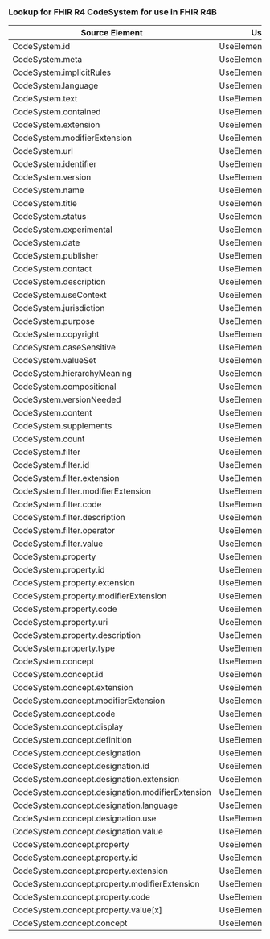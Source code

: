 ### Lookup for FHIR R4 CodeSystem for use in FHIR R4B

| Source Element | Usage | Target |
| -------------- | ----- | ------ |
| CodeSystem.id | UseElementSameName | CodeSystem.id |
| CodeSystem.meta | UseElementSameName | CodeSystem.meta |
| CodeSystem.implicitRules | UseElementSameName | CodeSystem.implicitRules |
| CodeSystem.language | UseElementSameName | CodeSystem.language |
| CodeSystem.text | UseElementSameName | CodeSystem.text |
| CodeSystem.contained | UseElementSameName | CodeSystem.contained |
| CodeSystem.extension | UseElementSameName | CodeSystem.extension |
| CodeSystem.modifierExtension | UseElementSameName | CodeSystem.modifierExtension |
| CodeSystem.url | UseElementSameName | CodeSystem.url |
| CodeSystem.identifier | UseElementSameName | CodeSystem.identifier |
| CodeSystem.version | UseElementSameName | CodeSystem.version |
| CodeSystem.name | UseElementSameName | CodeSystem.name |
| CodeSystem.title | UseElementSameName | CodeSystem.title |
| CodeSystem.status | UseElementSameName | CodeSystem.status |
| CodeSystem.experimental | UseElementSameName | CodeSystem.experimental |
| CodeSystem.date | UseElementSameName | CodeSystem.date |
| CodeSystem.publisher | UseElementSameName | CodeSystem.publisher |
| CodeSystem.contact | UseElementSameName | CodeSystem.contact |
| CodeSystem.description | UseElementSameName | CodeSystem.description |
| CodeSystem.useContext | UseElementSameName | CodeSystem.useContext |
| CodeSystem.jurisdiction | UseElementSameName | CodeSystem.jurisdiction |
| CodeSystem.purpose | UseElementSameName | CodeSystem.purpose |
| CodeSystem.copyright | UseElementSameName | CodeSystem.copyright |
| CodeSystem.caseSensitive | UseElementSameName | CodeSystem.caseSensitive |
| CodeSystem.valueSet | UseElementSameName | CodeSystem.valueSet |
| CodeSystem.hierarchyMeaning | UseElementSameName | CodeSystem.hierarchyMeaning |
| CodeSystem.compositional | UseElementSameName | CodeSystem.compositional |
| CodeSystem.versionNeeded | UseElementSameName | CodeSystem.versionNeeded |
| CodeSystem.content | UseElementSameName | CodeSystem.content |
| CodeSystem.supplements | UseElementSameName | CodeSystem.supplements |
| CodeSystem.count | UseElementSameName | CodeSystem.count |
| CodeSystem.filter | UseElementSameName | CodeSystem.filter |
| CodeSystem.filter.id | UseElementSameName | CodeSystem.filter.id |
| CodeSystem.filter.extension | UseElementSameName | CodeSystem.filter.extension |
| CodeSystem.filter.modifierExtension | UseElementSameName | CodeSystem.filter.modifierExtension |
| CodeSystem.filter.code | UseElementSameName | CodeSystem.filter.code |
| CodeSystem.filter.description | UseElementSameName | CodeSystem.filter.description |
| CodeSystem.filter.operator | UseElementSameName | CodeSystem.filter.operator |
| CodeSystem.filter.value | UseElementSameName | CodeSystem.filter.value |
| CodeSystem.property | UseElementSameName | CodeSystem.property |
| CodeSystem.property.id | UseElementSameName | CodeSystem.property.id |
| CodeSystem.property.extension | UseElementSameName | CodeSystem.property.extension |
| CodeSystem.property.modifierExtension | UseElementSameName | CodeSystem.property.modifierExtension |
| CodeSystem.property.code | UseElementSameName | CodeSystem.property.code |
| CodeSystem.property.uri | UseElementSameName | CodeSystem.property.uri |
| CodeSystem.property.description | UseElementSameName | CodeSystem.property.description |
| CodeSystem.property.type | UseElementSameName | CodeSystem.property.type |
| CodeSystem.concept | UseElementSameName | CodeSystem.concept |
| CodeSystem.concept.id | UseElementSameName | CodeSystem.concept.id |
| CodeSystem.concept.extension | UseElementSameName | CodeSystem.concept.extension |
| CodeSystem.concept.modifierExtension | UseElementSameName | CodeSystem.concept.modifierExtension |
| CodeSystem.concept.code | UseElementSameName | CodeSystem.concept.code |
| CodeSystem.concept.display | UseElementSameName | CodeSystem.concept.display |
| CodeSystem.concept.definition | UseElementSameName | CodeSystem.concept.definition |
| CodeSystem.concept.designation | UseElementSameName | CodeSystem.concept.designation |
| CodeSystem.concept.designation.id | UseElementSameName | CodeSystem.concept.designation.id |
| CodeSystem.concept.designation.extension | UseElementSameName | CodeSystem.concept.designation.extension |
| CodeSystem.concept.designation.modifierExtension | UseElementSameName | CodeSystem.concept.designation.modifierExtension |
| CodeSystem.concept.designation.language | UseElementSameName | CodeSystem.concept.designation.language |
| CodeSystem.concept.designation.use | UseElementSameName | CodeSystem.concept.designation.use |
| CodeSystem.concept.designation.value | UseElementSameName | CodeSystem.concept.designation.value |
| CodeSystem.concept.property | UseElementSameName | CodeSystem.concept.property |
| CodeSystem.concept.property.id | UseElementSameName | CodeSystem.concept.property.id |
| CodeSystem.concept.property.extension | UseElementSameName | CodeSystem.concept.property.extension |
| CodeSystem.concept.property.modifierExtension | UseElementSameName | CodeSystem.concept.property.modifierExtension |
| CodeSystem.concept.property.code | UseElementSameName | CodeSystem.concept.property.code |
| CodeSystem.concept.property.value[x] | UseElementSameName | CodeSystem.concept.property.value[x] |
| CodeSystem.concept.concept | UseElementSameName | CodeSystem.concept.concept |
